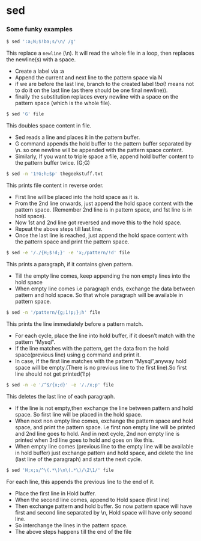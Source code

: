 # sed

### Some funky examples

```bash
$ sed ':a;N;$!ba;s/\n/ /g'
```
This replace a `newline` (\n). It will read the whole file in a loop, then replaces the newline(s) with a space.
- Create a label via :a
- Append the current and next line to the pattern space via N
- if we are before the last line, branch to the created label $!ba ($! means not to do it on the last line (as there should be one final newline)).
- finally the substitution replaces every newline with a space on the pattern space (which is the whole file).

```bash
$ sed 'G' file
```
This doubles space content in file.
- Sed reads a line and places it in the pattern buffer.
- G command appends the hold buffer to the pattern buffer separated by \n. so one newline will be appended with the pattern space content.
- Similarly, If you want to triple space a file, append hold buffer content to the pattern buffer twice. (G;G)

```bash
$ sed -n '1!G;h;$p' thegeekstuff.txt
```
This prints file content in reverse order.
- First line will be placed into the hold space as it is.
- From the 2nd line onwards, just append the hold space content with the pattern space. (Remember 2nd line is in pattern space, and 1st line is in hold space).
- Now 1st and 2nd line got reversed and move this to the hold space.
- Repeat the above steps till last line.
- Once the last line is reached, just append the hold space content with the pattern space and print the pattern space.

```bash
$ sed -e '/./{H;$!d;}' -e 'x;/pattern/!d' file
```
This prints a paragraph, if it contains given pattern.
- Till the empty line comes, keep appending the non empty lines into the hold space
- When empty line comes i.e paragraph ends, exchange the data between pattern and hold space. So that whole paragraph will be available in pattern space.

```bash
$ sed -n '/pattern/{g;1!p;};h' file
```
This prints the line immediately before a pattern match.
- For each cycle, place the line into hold buffer, if it doesn’t match with the pattern “Mysql”.
- If the line matches with the pattern, get the data from the hold space(previous line) using g command and print it.
- In case, if the first line matches with the pattern “Mysql”,anyway hold space will be empty.(There is no previous line to the first line).So first line should not get printed(1!p)

```bash
$ sed -n -e '/^$/{x;d}' -e '/./x;p' file
```
This deletes the last line of each paragraph.
- If the line is not empty,then exchange the line between pattern and hold space. So first line will be placed in the hold space.
- When next non empty line comes, exchange the pattern space and hold space, and print the pattern space. i.e first non empty line will be printed and 2nd line goes to hold. And in next cycle, 2nd non empty line is printed when 3rd line goes to hold and goes on like this.
- When empty line comes (previous line to the empty line will be available in hold buffer) just exchange pattern and hold space, and delete the line (last line of the paragraph) and start the next cycle.

```bash
$ sed 'H;x;s/^\(.*\)\n\(.*\)/\2\1/' file
```
For each line, this appends the previous line to the end of it.
- Place the first line in Hold buffer.
- When the second line comes, append to Hold space (first line)
- Then exchange pattern and hold buffer. So now pattern space will have first and second line separated by \n, Hold space will have only second line.
- So interchange the lines in the pattern space.
- The above steps happens till the end of the file
